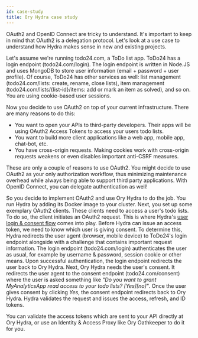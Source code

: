 ```yaml
---
id: case-study
title: Ory Hydra case study
---
```


OAuth2 and OpenID Connect are tricky to understand. It's important to keep in mind that OAuth2 is a delegation protocol. Let's
look at a use case to understand how Hydra makes sense in new and existing projects.

Let's assume we're running todo24.com, a ToDo list app. ToDo24 has a login endpoint (todo24.com/login). The login endpoint is
written in Node.JS and uses MongoDB to store user information (email + password + user profile). Of course, ToDo24 has other
services as well: list management (todo24.com/lists: create, rename, close lists), item management
(todo24.com/lists/{list-id}/items: add or mark an item as solved), and so on. You are using cookie-based user sessions.

Now you decide to use OAuth2 on top of your current infrastructure. There are many reasons to do this:

- You want to open your APIs to third-party developers. Their apps will be using OAuth2 Access Tokens to access your users todo
  lists.
- You want to build more client applications like a web app, mobile app, chat-bot, etc.
- You have cross-origin requests. Making cookies work with cross-origin requests weakens or even disables important anti-CSRF
  measures.

These are only a couple of reasons to use OAuth2. You might decide to use OAuth2 as your only authorization workflow, thus
minimizing maintenance overhead while always being able to support third party applications. With OpenID Connect, you can delegate
authentication as well!

So you decide to implement OAuth2 and use Ory Hydra to do the job. You run Hydra by adding its Docker image to your cluster. Next,
you set up some exemplary OAuth2 clients. These clients need to access a user's todo lists. To do so, the client initiates an
OAuth2 request. This is where Hydra's [user login & consent flow](../oauth2-oidc/overview/oauth2-concepts.mdx) comes into play.
Before Hydra can issue an access token, we need to know which user is giving consent. To determine this, Hydra redirects the user
agent (browser, mobile device) to ToDo24's login endpoint alongside with a challenge that contains important request information.
The login endpoint (todo24.com/login) authenticates the user as usual, for example by username & password, session cookie or other
means. Upon successful authentication, the login endpoint redirects the user back to Ory Hydra. Next, Ory Hydra needs the user's
consent. It redirects the user agent to the consent endpoint (todo24.com/consent) where the user is asked something like _"Do you
want to grant MyAnalyticsApp read access to your todo lists? [Yes][no]"_. Once the user gives consent by clicking _Yes_, the
consent endpoint redirects back to Ory Hydra. Hydra validates the request and issues the access, refresh, and ID tokens.

You can validate the access tokens which are sent to your API directly at Ory Hydra, or use an Identity & Access Proxy like Ory
Oathkeeper to do it for you.
